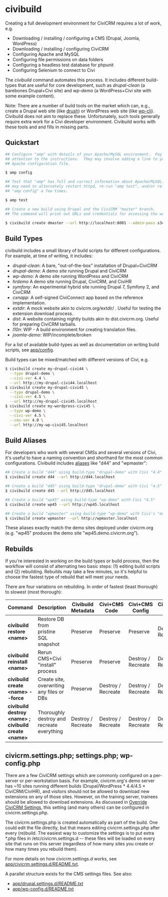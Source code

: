 # civibuild

Creating a full development environment for CiviCRM requires a lot of work, e.g.

 * Downloading / installing / configuring a CMS (Drupal, Joomla, WordPress)
 * Downloading / installing / configuring CiviCRM
 * Configuring Apache and MySQL
 * Configuring file permissions on data folders
 * Configuring a headless test database for phpunit
 * Configuring Selenium to connect to Civi

The *civibuild* command automates this process. It includes different
build-types that are useful for core development, such as *drupal-clean* (a
barebones Drupal+Civi site) and *wp-demo* (a WordPress+Civi site with some
example content).

Note: There are a number of build tools on the market which can, e.g.,
create a Drupal web site (like [drush](http://drush.ws/)) or WordPress web
site (like [wp-cli](http://wp-cli.org/)).  Civibuild does not aim to replace
these.  Unfortunately, such tools generally require extra work for a Civi
developer environment.  Civibuild works with these tools and and fills
in missing parts.

## Quickstart

```bash
## Configure "amp" with details of your Apache/MySQL environment.  Pay close
## attention to the instructions.  They may involve adding a line to your
## Apache configuration file.

$ amp config

## Test that "amp" has full and correct information about Apache/MySQL.  You
## may need to alternately restart httpd, re-run "amp test", and/or re-run
## "amp config" a few times.

$ amp test

## Create a new build using Drupal and the CiviCRM "master" branch.
## The command will print out URLs and credentials for accessing the website.

$ civibuild create dmaster --url http://localhost:8001 --admin-pass s3cr3t
```

## Build Types

civibuild includes a small library of build scripts for different
configurations.  For example, at time of writing, it includes:

 * *drupal-clean*: A bare, "out-of-the-box" installation of Drupal+CiviCRM
 * *drupal-demo*: A demo site running Drupal and CiviCRM
 * *wp-demo*: A demo site running WordPress and CiviCRM
 * *hrdemo* A demo site running Drupal, CiviCRM, and CiviHR
 * *symfony*: An experimental hybrid site running Drupal 7, Symfony 2, and CiviCRM
 * *cxnapp*: A self-signed CiviConnect app based on the reference implementation.
 * *extdir*: A mock website akin to civicrm.org/extdir/ . Useful for testing the extension download process.
 * *dist*: A website containing nightly builds akin to dist.civicrm.org. Useful for preparing CiviCRM tarballs.
 * *l10n*: WIP - A build environment for creating translation files.
 * *joomla-demo*: WIP/incomplete/broken

For a list of available build-types as well as documentation on writing build scripts,
see [app/config](/app/config).

Build types can be mixed/matched with different versions of Civi, e.g.

```bash
$ civibuild create my-drupal-civi44 \
  --type drupal-demo \
  --civi-ver 4.4 \
  --url http://my-drupal-civi44.localhost
$ civibuild create my-drupal-civi45 \
  --type drupal-demo \
  --civi-ver 4.5 \
  --url http://my-drupal-civi45.localhost
$ civibuild create my-wordpress-civi45 \
  --type wp-demo \
  --civi-ver 4.5 \
  --cms-ver 4.0 \
  --url http://my-wp-civi45.localhost
```

## Build Aliases

For developers who work with several CMSs and several versions of Civi, it's
useful to have a naming convention and shorthand for the most common
configurations.  Civibuild includes [aliases](../src/civibuild.aliases.sh)
like "d44" and "wpmaster":

```bash
## Create a build "d44" using build-type "drupal-demo" with Civi "4.4"
$ civibuild create d44 --url http://d44.localhost

## Create a build "d45" using build-type "drupal-demo" with Civi "4.5"
$ civibuild create d45 --url http://d45.localhost

## Create a build "wp45" using build-type "wp-demo" with Civi "4.5"
$ civibuild create wp45 --url http://wp45.localhost

## Create a build "wpmaster" using build-type "wp-demo" with Civi's "master" branch
$ civibuild create wpmaster --url http://wpmaster.localhost
```

These aliases exactly match the demo sites deployed under civicrm.org (e.g.
"wp45" produces the demo site "wp45.demo.civicrm.org").

## Rebuilds

If you're interested in working on the build types or build process, then the workflow will consist of alternating two basic steps: (1) editing build scripts and (2) rebuilding. Rebuilds may take a few minutes, so it's helpful to choose the fastest type of rebuild that will meet your needs.

There are four variations on rebuilding. In order of fastest (least thorough) to slowest (most thorough):

<table>
  <thead>
  <tr>
    <th>Command</th>
    <th>Description</th>
    <th>Civibuild Metadata</th>
    <th>Civi+CMS Code</th>
    <th>Civi+CMS Config</th>
    <th>Civi+CMS DB</th>
  </tr>
  </thead>
  <tbody>
  <tr>
    <td><b>civibuild restore &lt;name&gt;</b></td>
    <td>Restore DB from pristine SQL snapshot</td>
    <td>Preserve</td>
    <td>Preserve</td>
    <td>Preserve</td>
    <td>Destroy / Recreate</td>
  </tr>
  <tr>
    <td><b>civibuild reinstall &lt;name&gt;</b></td>
    <td>Rerun CMS+Civi "install" process</td>
    <td>Preserve</td>
    <td>Preserve</td>
    <td>Destroy / Recreate</td>
    <td>Destroy / Recreate</td>
  </tr>
  <tr>
    <td><b>civibuild create &lt;name&gt; --force</b></td>
    <td>Create site, overwriting any files or DBs</td>
    <td>Preserve</td>
    <td>Destroy / Recreate</td>
    <td>Destroy / Recreate</td>
    <td>Destroy / Recreate</td>
  </tr>
  <tr>
    <td><b>civibuild destroy &lt;name&gt; ; civibuild create &lt;name&gt;</b></td>
    <td>Thoroughly destroy and recreate everything</td>
    <td>Destroy / Recreate</td>
    <td>Destroy / Recreate</td>
    <td>Destroy / Recreate</td>
    <td>Destroy / Recreate</td>
  </tr>
  </tbody>
</table>

## civicrm.settings.php; settings.php; wp-config.php

There are a few CiviCRM settings which are commonly configured on a per-server
or per-workstation basis. For example, civicrm.org's demo server has ~10
sites running different builds (Drupal/WordPress * 4.4/4.5 * CiviCRM/CiviHR),
and visitors should not be allowed to download new extensions on any of those
sites. However, on the training server, trainees should be allowed to download
extensions. As discussed in
[Override CiviCRM Settings](wiki.civicrm.org/confluence/display/CRMDOC/Override+CiviCRM+Settings),
this setting (and many others) can be configured in civicrm.settings.php.

The civicrm.settings.php is created automatically as part of the build. One
could edit the file directly, but that means editing civicrm.settings.php
after every (re)build. The easiest way to customize the settings is to put
extra *.php files in /etc/civicrm.settings.d -- these files will be loaded
on every site that runs on this server (regardless of how many sites you
create or how many times you rebuild them).

For more details on how civicrm.settings.d works, see [app/civicrm.settings.d/README.txt](/app/civicrm.settings.d/README.txt).

A parallel structure exists for the CMS settings files. See also:
 * [app/drupal.settings.d/README.txt](/app/drupal.settings.d/README.txt)
 * [app/wp-config.d/README.txt](/app/wp-config.d/README.txt)
